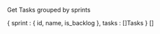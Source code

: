 Get Tasks grouped by sprints 


{
    sprint : {
        id, name, is_backlog
    },
    tasks :  []Tasks
} []